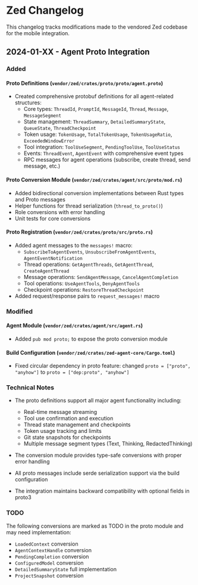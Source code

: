 # Zed Changelog

This changelog tracks modifications made to the vendored Zed codebase for the mobile integration.

## 2024-01-XX - Agent Proto Integration

### Added

#### Proto Definitions (`vendor/zed/crates/proto/proto/agent.proto`)
- Created comprehensive protobuf definitions for all agent-related structures:
  - Core types: `ThreadId`, `PromptId`, `MessageId`, `Thread`, `Message`, `MessageSegment`
  - State management: `ThreadSummary`, `DetailedSummaryState`, `QueueState`, `ThreadCheckpoint`
  - Token usage: `TokenUsage`, `TotalTokenUsage`, `TokenUsageRatio`, `ExceededWindowError`
  - Tool integration: `ToolUseSegment`, `PendingToolUse`, `ToolUseStatus`
  - Events: `ThreadEvent`, `AgentEvent` with comprehensive event types
  - RPC messages for agent operations (subscribe, create thread, send message, etc.)

#### Proto Conversion Module (`vendor/zed/crates/agent/src/proto/mod.rs`)
- Added bidirectional conversion implementations between Rust types and Proto messages
- Helper functions for thread serialization (`thread_to_proto()`)
- Role conversions with error handling
- Unit tests for core conversions

#### Proto Registration (`vendor/zed/crates/proto/src/proto.rs`)
- Added agent messages to the `messages!` macro:
  - `SubscribeToAgentEvents`, `UnsubscribeFromAgentEvents`, `AgentEventNotification`
  - Thread operations: `GetAgentThreads`, `GetAgentThread`, `CreateAgentThread`
  - Message operations: `SendAgentMessage`, `CancelAgentCompletion`
  - Tool operations: `UseAgentTools`, `DenyAgentTools`
  - Checkpoint operations: `RestoreThreadCheckpoint`
- Added request/response pairs to `request_messages!` macro

### Modified

#### Agent Module (`vendor/zed/crates/agent/src/agent.rs`)
- Added `pub mod proto;` to expose the proto conversion module

#### Build Configuration (`vendor/zed/crates/zed-agent-core/Cargo.toml`)
- Fixed circular dependency in proto feature: changed `proto = ["proto", "anyhow"]` to `proto = ["dep:proto", "anyhow"]`

### Technical Notes

- The proto definitions support all major agent functionality including:
  - Real-time message streaming
  - Tool use confirmation and execution
  - Thread state management and checkpoints
  - Token usage tracking and limits
  - Git state snapshots for checkpoints
  - Multiple message segment types (Text, Thinking, RedactedThinking)
  
- The conversion module provides type-safe conversions with proper error handling
- All proto messages include serde serialization support via the build configuration
- The integration maintains backward compatibility with optional fields in proto3

### TODO

The following conversions are marked as TODO in the proto module and may need implementation:
- `LoadedContext` conversion
- `AgentContextHandle` conversion  
- `PendingCompletion` conversion
- `ConfiguredModel` conversion
- `DetailedSummaryState` full implementation
- `ProjectSnapshot` conversion